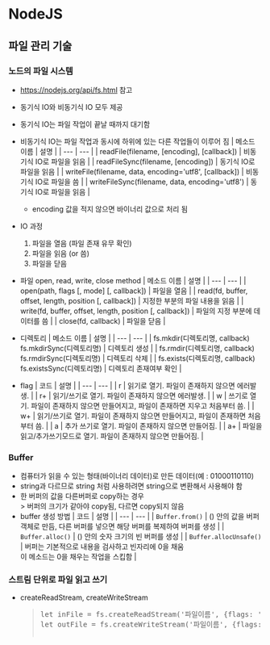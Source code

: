 # NodeJS
## 파일 관리 기술
### 노드의 파일 시스템
* https://nodejs.org/api/fs.html 참고
* 동기식 IO와 비동기식 IO 모두 제공
* 동기식 IO는 파일 작업이 끝날 때까지 대기함
* 비동기식 IO는 파일 작업과 동시에 하위에 있는 다른 작업들이 이루어 짐
  | 메소드 이름 | 설명 |
  | --- | --- |
  | readFile(filename, [encoding], [callback]) | 비동기식 IO로 파일을 읽음 |
  | readFileSync(filename, [encoding]) | 동기식 IO로 파일을 읽음 |
  | writeFile(filename, data, encoding='utf8', [callback]) | 비동기식 IO로 파일을 씀 |
  | writeFileSync(filename, data, encoding='utf8') | 동기식 IO로 파일을 읽음 |
  * encoding 값을 적지 않으면 바이너리 값으로 처리 됨
* IO 과정
  1. 파일을 열음 (파일 존재 유무 확인)
  2. 파일을 읽음 (or 씀)
  3. 파일을 닫음
* 파일 open, read, write, close method
  | 메소드 이름 | 설명 |
  | --- | --- |
  | open(path, flags [, mode] [, callback]) | 파일을 열음 |
  | read(fd, buffer, offset, length, position [, callback]) | 지정한 부분의 파일 내용을 읽음 |
  | write(fd, buffer, offset, length, position [, callback]) | 파일의 지정 부분에 데이터를 씀 |
  | close(fd, callback) | 파일을 닫음 |
* 디렉토리
  | 메소드 이름 | 설명 |
  | --- | --- |
  | fs.mkdir(디렉토리명, callback)<br>fs.mkdirSync(디렉토리명) | 디렉토리 생성 |
  | fs.rmdir(디렉토리명, callback)<br>fs.rmdirSync(디렉토리명) | 디렉토리 삭제 |
  | fs.exists(디렉토리명, callback)<br>fs.existsSync(디렉토리명) | 디렉토리 존재여부 확인 |

* flag
  | 코드 | 설명 |
  | --- | --- |
  | r | 읽기로 열기. 파일이 존재하지 않으면 에러발생. |
  | r+ | 읽기/쓰기로 열기. 파일이 존재하지 않으면 에러발생. |
  | w | 쓰기로 열기. 파일이 존재하지 않으면 만들어지고, 파일이 존재하면 지우고 처음부터 씀. |
  | w+ | 읽기/쓰기로 열기. 파일이 존재하지 않으면 만들어지고, 파일이 존재하면 처음부터 씀. |
  | a | 추가 쓰기로 열기. 파일이 존재하지 않으면 만들어짐. |
  | a+ | 파일을 읽고/추가쓰기모드로 열기. 파일이 존재하지 않으면 만들어짐. |

### Buffer
* 컴퓨터가 읽을 수 있는 형태(바이너리 데이터)로 만든 데이터(예 : 01000110110)
* string과 다르므로 string 처럼 사용하려면 string으로 변환해서 사용해야 함
* 한 버퍼의 값을 다른버퍼로 copy하는 경우
  <br>> 버퍼의 크기가 같아야 copy됨, 다르면 copy되지 않음
* buffer 생성 방법
  | 코드 | 설명 |
  | --- | --- |
  | <code>Buffer.from()</code> | () 안의 값을 버퍼 객체로 만듬, 다른 버퍼를 넣으면 해당 버퍼를 복제하여 버퍼를 생성 |
  | <code>Buffer.alloc()</code> | () 안의 숫자 크기의 빈 버퍼를 생성 |
  | <code>Buffer.allocUnsafe()</code> | 버퍼는 기본적으로 내용을 검사하고 빈자리에 0을 채움<br>이 메소드는 0을 채우는 작업을 스킵함 |

### 스트림 단위로 파일 읽고 쓰기
* createReadStream, createWriteStream
  > <pre>
  > let inFile = fs.createReadStream('파일이름', {flags: 'r'});
  > let outFile = fs.createWriteStream('파일이름', {flags: 'w'});

<!-- ## Log 남기기 -->